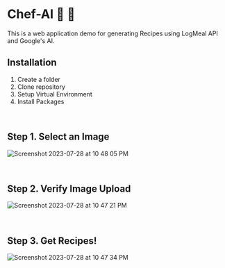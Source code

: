 # Chef-AI 🚀 🌮
This is a web application demo for generating Recipes using LogMeal API and Google's AI.

## Installation
1. Create a folder
2. Clone repository
3. Setup Virtual Environment
4. Install Packages

<br>

## Step 1. Select an Image
![Screenshot 2023-07-28 at 10 48 05 PM](https://github.com/RadicalHighFives/CookGPT/assets/4473947/91815142-2d0d-4ea4-957e-4ec258f7abb8)

<br>

## Step 2. Verify Image Upload
![Screenshot 2023-07-28 at 10 47 21 PM](https://github.com/RadicalHighFives/CookGPT/assets/4473947/a9f95ec5-2377-4c63-ae3a-ae759ae8d30c)

<br>

## Step 3. Get Recipes!
![Screenshot 2023-07-28 at 10 47 34 PM](https://github.com/RadicalHighFives/CookGPT/assets/4473947/55b4a55c-4f45-4649-af47-0810e5832e15)
